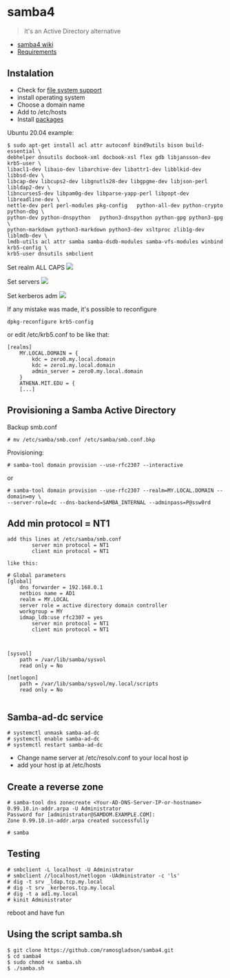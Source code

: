 # samba4
>It's an Active Directory alternative
* [samba4 wiki][samba4-doc]
* [Requirements][samba4-req]

## Instalation
- Check for [file system support][samba4-fss]
- install operating system
- Choose a domain name
- Add to /etc/hosts
- Install [packages][samba4-pac]

Ubuntu 20.04 example:

```
$ sudo apt-get install acl attr autoconf bind9utils bison build-essential \
debhelper dnsutils docbook-xml docbook-xsl flex gdb libjansson-dev krb5-user \
libacl1-dev libaio-dev libarchive-dev libattr1-dev libblkid-dev libbsd-dev \
libcap-dev libcups2-dev libgnutls28-dev libgpgme-dev libjson-perl libldap2-dev \
libncurses5-dev libpam0g-dev libparse-yapp-perl libpopt-dev libreadline-dev \
nettle-dev perl perl-modules pkg-config   python-all-dev python-crypto python-dbg \
python-dev python-dnspython   python3-dnspython python-gpg python3-gpg \
python-markdown python3-markdown python3-dev xsltproc zlib1g-dev liblmdb-dev \
lmdb-utils acl attr samba samba-dsdb-modules samba-vfs-modules winbind krb5-config \
krb5-user dnsutils smbclient
```
Set realm ALL CAPS
![][realm]

Set servers
![][krbsrv]

Set kerberos adm
![][krbadm]


If any mistake was made, it's possible to reconfigure
```
dpkg-reconfigure krb5-config
```
or edit /etc/krb5.conf to be like that:

```
[realms]
	MY.LOCAL.DOMAIN = {
		kdc = zero0.my.local.domain
		kdc = zero1.my.local.domain
		admin_server = zero0.my.local.domain
	}
	ATHENA.MIT.EDU = {
    [...]
```
## Provisioning a Samba Active Directory

Backup smb.conf
```
# mv /etc/samba/smb.conf /etc/samba/smb.conf.bkp
```
Provisioning:
```
# samba-tool domain provision --use-rfc2307 --interactive
```
or
```
# samba-tool domain provision --use-rfc2307 --realm=MY.LOCAL.DOMAIN --domain=my \
--server-role=dc --dns-backend=SAMBA_INTERNAL --adminpass=P@ssw0rd
```

## Add min protocol = NT1
```
add this lines at /etc/samba/smb.conf
        server min protocol = NT1
        client min protocol = NT1
	
like this:

# Global parameters
[global]
	dns forwarder = 192.168.0.1
	netbios name = AD1
	realm = MY.LOCAL
	server role = active directory domain controller
	workgroup = MY
	idmap_ldb:use rfc2307 = yes
        server min protocol = NT1
        client min protocol = NT1



[sysvol]
	path = /var/lib/samba/sysvol
	read only = No

[netlogon]
	path = /var/lib/samba/sysvol/my.local/scripts
	read only = No


```

## Samba-ad-dc service
```
# systemctl unmask samba-ad-dc
# systemctl enable samba-ad-dc
# systemctl restart samba-ad-dc
```
* Change name server at /etc/resolv.conf to your local host ip
* add your host ip at /etc/hosts

## Create a reverse zone
```
# samba-tool dns zonecreate <Your-AD-DNS-Server-IP-or-hostname> 0.99.10.in-addr.arpa -U Administrator
Password for [administrator@SAMDOM.EXAMPLE.COM]:
Zone 0.99.10.in-addr.arpa created successfully
```

```
# samba
```

## Testing
```
# smbclient -L localhost -U Administrator
# smbclient //localhost/netlogon -UAdministrator -c 'ls'
# dig -t srv _ldap.tcp.my.local
# dig -t srv _kerberos.tcp.my.local
# dig -t a ad1.my.local
# kinit Administrator
```


reboot and have fun

## Using the script samba.sh
```
$ git clone https://github.com/ramosgladson/samba4.git
$ cd samba4
$ sudo chmod +x samba.sh
$ ./samba.sh

```

<!-- Mardown Links -->
[samba4-doc]: https://wiki.samba.org/index.php/Main_Page
[samba4-req]: https://wiki.samba.org/index.php/Operating_System_Requirements
[samba4-pac]: https://wiki.samba.org/index.php/Package_Dependencies_Required_to_Build_Samba
[samba4-fss]: https://wiki.samba.org/index.php/File_System_Support
[realm]: /_images/realm.png
[krbsrv]: /_images/krbsrv.png
[krbadm]: /_images/krbadm.png
